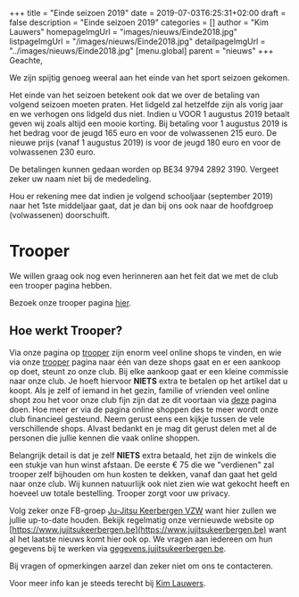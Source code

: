 +++
title = "Einde seizoen 2019"
date = 2019-07-03T6:25:31+02:00
draft = false
description = "Einde seizoen 2019"
categories = []
author = "Kim Lauwers"
homepageImgUrl = "images/nieuws/Einde2018.jpg"
listpageImgUrl = "/images/nieuws/Einde2018.jpg"
detailpageImgUrl = "../images/nieuws/Einde2018.jpg"
[menu.global]
    parent = "nieuws"
+++
Geachte,

We zijn spijtig genoeg weeral aan het einde van het sport seizoen gekomen. 

Het einde van het seizoen betekent ook dat we over de betaling van volgend seizoen moeten praten.
Het lidgeld zal hetzelfde zijn als vorig jaar en we verhogen ons lidgeld dus niet. 
Indien u VOOR 1 augustus 2019 betaalt geven wij zoals altijd een mooie korting. Bij betaling voor 1 augustus 2019 is het bedrag voor de jeugd 165 euro en voor de volwassenen 215 euro.
De nieuwe prijs (vanaf 1 augustus 2019) is voor de jeugd 180 euro en voor de volwassenen 230 euro.

De betalingen kunnen gedaan worden op BE34 9794 2892 3190. Vergeet zeker uw naam niet bij de mededeling.

Hou er rekening mee dat indien je volgend schooljaar (september 2019) naar het 1ste middeljaar gaat, dat je dan bij ons ook naar de hoofdgroep (volwassenen) doorschuift.

# Trooper
We willen graag ook nog even herinneren aan het feit dat we met de club een trooper pagina hebben.

Bezoek onze trooper pagina [hier](https://www.trooper.be/jujitsukeerbergen).

## Hoe werkt Trooper?

Via onze pagina op [trooper](https://www.trooper.be/jujitsukeerbergen) zijn enorm veel online shops te vinden, en wie via onze [trooper](https://www.trooper.be/jujitsukeerbergen) pagina naar één van deze shops gaat en er een aankoop op doet, steunt zo onze club.
Bij elke aankoop gaat er een kleine commissie naar onze club. Je hoeft hiervoor **NIETS** extra te betalen op het artikel dat u koopt. 
Als je zelf of iemand in het gezin, familie of vrienden veel online shopt zou het voor onze club fijn zijn dat ze dit voortaan via [deze](https://www.trooper.be/jujitsukeerbergen) pagina doen.
Hoe meer er via de pagina online shoppen des te meer wordt onze club financieel gesteund.
Neem gerust eens een kijkje tussen de vele verschillende shops.
Alvast bedankt en je mag dit gerust delen met al de personen die jullie kennen die vaak online shoppen.

Belangrijk detail is dat je zelf **NIETS** extra betaald, het zijn de winkels die een stukje van hun winst afstaan.
De eerste € 75 die we "verdienen" zal trooper zelf bijhouden om hun kosten te dekken, vanaf dan gaat het geld naar onze club.
Wij kunnen natuurlijk ook niet zien wie wat gekocht heeft en hoeveel uw totale bestelling. Trooper zorgt voor uw privacy.


Volg zeker onze FB-groep [Ju-Jitsu Keerbergen VZW](https://www.facebook.com/groups/357231384348318/) want hier zullen we jullie up-to-date houden. Bekijk regelmatig onze vernieuwde website op [https://www.jujitsukeerbergen.be](https://www.jujitsukeerbergen.be) want al het laatste nieuws komt hier ook op.
We vragen aan iedereen om hun gegevens bij te werken via [gegevens.jujitsukeerbergen.be](gegevens.jujitsukeerbergen.be).

Bij vragen of opmerkingen aarzel dan zeker niet om ons te contacteren.

Voor meer info kan je steeds terecht bij [Kim Lauwers](https://www.jujitsukeerbergen.be/trainers/#Kim_Lauwers).




